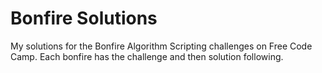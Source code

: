 # Bonfire Solutions

My solutions for the Bonfire Algorithm Scripting challenges on Free Code Camp. Each bonfire has the challenge and then solution following.
